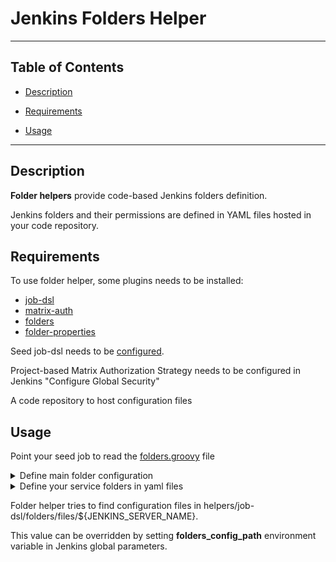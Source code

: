 # Jenkins Folders Helper
---
## Table of Contents

- [Description](#description)

- [Requirements](#requirements)

- [Usage](#usage)

---
## Description

**Folder helpers** provide code-based Jenkins folders definition. 

Jenkins folders and their permissions are defined in YAML files hosted in your code repository.

## Requirements

To use folder helper, some plugins needs to be installed:
- [job-dsl](https://plugins.jenkins.io/job-dsl/)
- [matrix-auth](https://plugins.jenkins.io/matrix-auth/)
- [folders](https://plugins.jenkins.io/cloudbees-folder/)
- [folder-properties](https://plugins.jenkins.io/folder-properties/)

Seed job-dsl needs to be [configured](https://www.digitalocean.com/community/tutorials/how-to-automate-jenkins-job-configuration-using-job-dsl).

Project-based Matrix Authorization Strategy needs to be configured in Jenkins "Configure Global Security"

A code repository to host configuration files

## Usage

Point your seed job to read the [folders.groovy](folders.groovy) file

<details><summary>Define main folder configuration</summary>

```

  config:
    main_folder: "services" # Name of the main folder.
    main_folder_display_name: "Services" # Name of the main folder which will be displayed in Jenkins UI.
    main_folder_description: "Services" # Name of the main folder which will be displayed in Jenkins UI.
    allow_all_auth_users: true # Allow all authenticated Jenkins users to view the main folder. 
    allowed_users:
      - allowed-user # List of Jenkins users allowed to view the main folder.
    allowed_groups:
      - allowed-group # List of Jenkins groups allowed to view the main folder.

```
</details>

<details><summary>Define your service folders in yaml files</summary>

```

  example-service: #name of the service folder which will be displayed under the main folder.
    owner: user-owner # Name of the user who owns the service (optional).
    group_owner: group-owner # # Name of the user who owns the service (optional).
    allowed_users: # List of additional users with full permissions.
      - allowed-user
    allowed_ro_users: # List of additional users with read permissions.
      - allowed-ro-user
    allowed_groups: # List of additional groups with full permissions.
      - allowed-group
    folder_properties: # Folder properties that will be added to your service folders.
      SAMPLE_PROPERTY: 'some value'

```
</details>

Folder helper tries to find configuration files in helpers/job-dsl/folders/files/${JENKINS_SERVER_NAME}.

This value can be overridden by setting **folders_config_path** environment variable in Jenkins global parameters.
